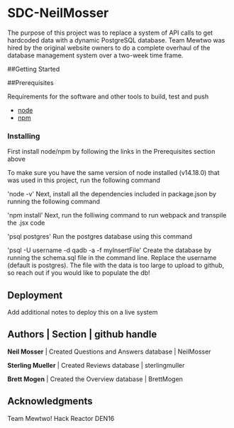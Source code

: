 # SDC-NeilMosser

The purpose of this project was to replace a system of API calls to get hardcoded data with a dynamic PostgreSQL database. Team Mewtwo was hired by the original website owners to do a complete overhaul of the database management system over a two-week time frame.

##Getting Started

##Prerequisites

Requirements for the software and other tools to build, test and push

- [node](https://nodejs.org/en/)
- [npm](https://docs.npmjs.com/cli/v7/configuring-npm/install)

### Installing
First install node/npm by following the links in the Prerequisites section above

To make sure you have the same version of node installed (v14.18.0) that was used in this project, run the following command

'node -v'
Next, install all the dependencies included in package.json by running the following command

'npm install'
Next, run the folliwing command to run webpack and transpile the .jsx code

'psql postgres'
Run the postgres database using this command

'psql -U username -d qadb -a -f myInsertFile'
Create the database by running the schema.sql file in the command line.  Replace the username (default is postgres). The file with the data is too large to upload to github, so reach out if you would like to populate the db!

## Deployment
Add additional notes to deploy this on a live system

## Authors | Section | github handle
**Neil Mosser** | Created Questions and Answers database | NeilMosser

**Sterling Mueller** | Created Reviews database | sterlingmuller

**Brett Mogen** | Created the Overview database | BrettMogen

## Acknowledgments
Team Mewtwo!
Hack Reactor
DEN16
